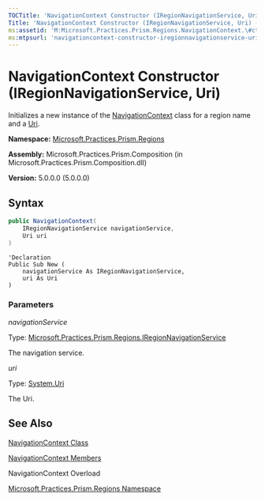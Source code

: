 ```yaml
---
TOCTitle: 'NavigationContext Constructor (IRegionNavigationService, Uri)'
Title: 'NavigationContext Constructor (IRegionNavigationService, Uri) (Microsoft.Practices.Prism.Regions)'
ms:assetid: 'M:Microsoft.Practices.Prism.Regions.NavigationContext.\#ctor(Microsoft.Practices.Prism.Regions.IRegionNavigationService,System.Uri)'
ms:mtpsurl: 'navigationcontext-constructor-iregionnavigationservice-uri-mspp-regions.md'
---
```


# NavigationContext Constructor (IRegionNavigationService, Uri)

Initializes a new instance of the [NavigationContext](/patterns-practices/reference/navigationcontext-class-mspp-regions) class for a region name and a [Uri](/patterns-practices/reference/navigationcontext-uri-property-mspp-regions).

**Namespace:** [Microsoft.Practices.Prism.Regions](/patterns-practices/reference/mspp-regions-namespace)

**Assembly:** Microsoft.Practices.Prism.Composition (in Microsoft.Practices.Prism.Composition.dll)

**Version:** 5.0.0.0 (5.0.0.0)

## Syntax

```C#
public NavigationContext(
	IRegionNavigationService navigationService,
	Uri uri
)

```

```VB
'Declaration
Public Sub New ( 
	navigationService As IRegionNavigationService,
	uri As Uri
)
```

### Parameters

*navigationService*
  
Type: [Microsoft.Practices.Prism.Regions.IRegionNavigationService](/patterns-practices/reference/iregionnavigationservice-interface-mspp-regions)

The navigation service.

*uri*  

Type: [System.Uri](http://msdn.microsoft.com/en-us/library/txt7706a)

The Uri.

## See Also

[NavigationContext Class](/patterns-practices/reference/navigationcontext-class-mspp-regions)

[NavigationContext Members](/patterns-practices/reference/navigationcontext-constructor-iregionnavigationservice-uri-mspp-regions)

NavigationContext Overload

[Microsoft.Practices.Prism.Regions Namespace](/patterns-practices/reference/mspp-regions-namespace)
